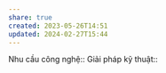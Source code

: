 ```yaml
---
share: true
created: 2023-05-26T14:51
updated: 2024-02-27T15:44
---
```

Nhu cầu công nghệ::
Giải pháp kỹ thuật::
